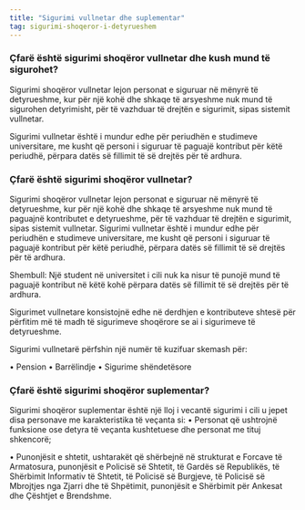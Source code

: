 ```yaml
---
title: "Sigurimi vullnetar dhe suplementar"
tag: sigurimi-shoqeror-i-detyrueshem
---
```


### Çfarë është sigurimi shoqëror vullnetar dhe kush mund të sigurohet?

Sigurimi shoqëror vullnetar lejon personat e siguruar në mënyrë të detyrueshme, kur për një kohë dhe shkaqe të arsyeshme nuk mund të sigurohen detyrimisht, për të vazhduar të drejtën e sigurimit, sipas sistemit vullnetar.

Sigurimi vullnetar është i mundur edhe për periudhën e studimeve universitare, me kusht që personi i siguruar të paguajë kontribut për këtë periudhë, përpara datës së fillimit të së drejtës për të ardhura.

### Çfarë është sigurimi shoqëror vullnetar?

Sigurimi shoqëror vullnetar lejon personat e siguruar në mënyrë të detyrueshme, kur për një kohë dhe shkaqe të arsyeshme nuk mund të paguajnë kontributet e detyrueshme, për të vazhduar të drejtën e sigurimit, sipas sistemit vullnetar.
Sigurimi vullnetar është i mundur edhe për periudhën e studimeve universitare, me kusht që personi i siguruar të paguajë kontribut për këtë periudhë, përpara datës së fillimit të së drejtës për të ardhura.

Shembull: Një student në universitet i cili nuk ka nisur të punojë mund të paguajë kontribut në këtë kohë përpara datës së fillimit të së drejtës për të ardhura. 

Sigurimet vullnetare konsistojnë edhe në derdhjen e kontributeve shtesë për përfitim më të madh të sigurimeve shoqërore se ai i sigurimeve të detyrueshme. 

Sigurimi vullnetarë përfshin një numër të kuzifuar skemash për:

•	Pension 
•	Barrëlindje
•	Sigurime shëndetësore

### Çfarë është sigurimi shoqëror suplementar?

Sigurimi shoqëror suplementar është një lloj i vecantë sigurimi i cili u jepet disa personave me karakteristika të veçanta si:
•	Personat që ushtrojnë funksione ose detyra të veçanta kushtetuese dhe personat me tituj shkencorë; 

•	Punonjësit e shtetit, ushtarakët që shërbejnë në strukturat e Forcave të Armatosura, punonjësit e Policisë së Shtetit, të Gardës së Republikës, të Shërbimit Informativ të Shtetit, të Policisë së Burgjeve, të Policisë së Mbrojtjes nga Zjarri dhe të Shpëtimit, punonjësit e Shërbimit për Ankesat dhe Çështjet e Brendshme. 


